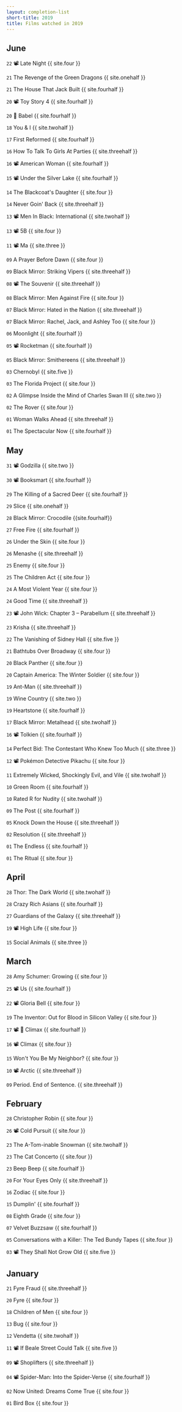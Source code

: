 ```yaml
---
layout: completion-list
short-title: 2019
title: Films watched in 2019
---
```

## June
`22` 📽 Late Night {{ site.four }}

`21` The Revenge of the Green Dragons {{ site.onehalf }}

`21` The House That Jack Built {{ site.fourhalf }}

`20` 📽 Toy Story 4 {{ site.fourhalf }}

`20` 🔁 Babel {{  site.fourhalf }}

`18` You & I {{ site.twohalf }}

`17` First Reformed {{ site.fourhalf }}

`16` How To Talk To Girls At Parties {{ site.threehalf }}

`16` 📽 American Woman {{ site.fourhalf }}

`15` 📽 Under the Silver Lake {{ site.fourhalf }}

`14` The Blackcoat's Daughter {{ site.four }}

`14` Never Goin' Back {{ site.threehalf }}

`13` 📽 Men In Black: International {{ site.twohalf }}

`13` 📽 5B {{ site.four }}

`11` 📽 Ma {{ site.three }}

`09` A Prayer Before Dawn {{ site.four }}

`09` Black Mirror: Striking Vipers {{ site.threehalf }}

`08` 📽 The Souvenir {{ site.threehalf }}

`08` Black Mirror: Men Against Fire {{ site.four }}

`07` Black Mirror: Hated in the Nation {{ site.threehalf }}

`07` Black Mirror: Rachel, Jack, and Ashley Too {{ site.four }}

`06` Moonlight {{ site.fourhalf }}

`05` 📽 Rocketman {{ site.fourhalf }}

`05` Black Mirror: Smithereens {{ site.threehalf }}

`03` Chernobyl {{ site.five }}

`03` The Florida Project {{ site.four }}

`02` A Glimpse Inside the Mind of Charles Swan III {{ site.two }}

`02` The Rover {{ site.four }}

`01` Woman Walks Ahead {{ site.threehalf }}

`01` The Spectacular Now {{ site.fourhalf }}

## May
`31` 📽 Godzilla {{ site.two }}

`30` 📽 Booksmart {{ site.fourhalf }}

`29` The Killing of a Sacred Deer {{ site.fourhalf }}

`29` Slice {{ site.onehalf }}

`28` Black Mirror: Crocodile {{site.fourhalf}}

`27` Free Fire {{ site.fourhalf }}

`26` Under the Skin {{ site.four }}

`26` Menashe {{ site.threehalf }}

`25` Enemy {{ site.four }}

`25` The Children Act {{ site.four }}

`24` A Most Violent Year {{ site.four }}

`24` Good Time {{ site.threehalf }}

`23` 📽 John Wick: Chapter 3 – Parabellum {{ site.threehalf }}

`23` Krisha {{ site.threehalf }}

`22` The Vanishing of Sidney Hall {{ site.five }}

`21` Bathtubs Over Broadway {{ site.four }}

`20` Black Panther {{ site.four }}

`20` Captain America: The Winter Soldier {{ site.four }}

`19` Ant-Man {{ site.threehalf }}

`19` Wine Country {{ site.two }}

`19` Heartstone {{ site.fourhalf }}

`17` Black Mirror: Metalhead {{ site.twohalf }}

`16` 📽 Tolkien {{ site.fourhalf }}

`14` Perfect Bid: The Contestant Who Knew Too Much {{ site.three }}

`12` 📽 Pokémon Detective Pikachu {{ site.four }}

`11` Extremely Wicked, Shockingly Evil, and Vile {{ site.twohalf }}

`10` Green Room {{ site.fourhalf }}

`10` Rated R for Nudity {{ site.twohalf }}

`09` The Post {{ site.fourhalf }}

`05` Knock Down the House {{ site.threehalf }}

`02` Resolution {{ site.threehalf }}

`01` The Endless {{ site.fourhalf }}

`01` The Ritual {{ site.four }}

## April
`28` Thor: The Dark World {{ site.twohalf }}

`28` Crazy Rich Asians {{ site.fourhalf }}

`27` Guardians of the Galaxy {{ site.threehalf }}

`19` 📽 High Life {{ site.four }}

`15` Social Animals {{ site.three }}

## March
`28` Amy Schumer: Growing {{ site.four }}

`25` 📽 Us {{ site.fourhalf }}

`22` 📽 Gloria Bell {{ site.four }}

`19` The Inventor: Out for Blood in Silicon Valley {{ site.four }}

`17` 📽 🔁 Climax {{ site.fourhalf }}

`16` 📽 Climax {{ site.four }}

`15` Won't You Be My Neighbor? {{ site.four }}

`10` 📽 Arctic {{ site.threehalf }}

`09` Period. End of Sentence. {{ site.threehalf }}

## February
`28` Christopher Robin {{ site.four }}

`26` 📽 Cold Pursuit {{ site.four }}

`23` The A-Tom-inable Snowman {{ site.twohalf }}

`23` The Cat Concerto {{ site.four }}

`23` Beep Beep {{ site.fourhalf }}

`20` For Your Eyes Only {{ site.threehalf }}

`16` Zodiac {{ site.four }}

`15` Dumplin' {{ site.fourhalf }}

`08` Eighth Grade {{ site.four }}

`07` Velvet Buzzsaw {{ site.fourhalf }}

`05` Conversations with a Killer: The Ted Bundy Tapes {{ site.four }}

`03` 📽 They Shall Not Grow Old {{ site.five }}

## January
`21` Fyre Fraud {{ site.threehalf }}

`20` Fyre {{ site.four }}

`18` Children of Men {{ site.four }}

`13` Bug {{ site.four }}

`12` Vendetta {{ site.twohalf }}

`11` 📽 If Beale Street Could Talk {{ site.five }}

`09` 📽 Shoplifters {{ site.threehalf }}

`04` 📽 Spider-Man: Into the Spider-Verse {{ site.fourhalf }}

`02` Now United: Dreams Come True {{ site.four }}

`01` Bird Box {{ site.four }}
